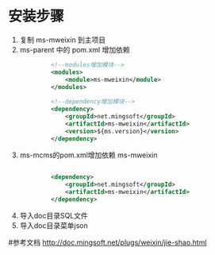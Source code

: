 # 安装步骤
1. 复制 ms-mweixin 到主项目
2. ms-parent 中的 pom.xml 增加依赖
```xml
            <!--modules增加模块-->
            <modules>
                <module>ms-mweixin</module>
            </modules>
            
            <!--dependency增加模块-->
            <dependency>
                <groupId>net.mingsoft</groupId>
                <artifactId>ms-mweixin</artifactId>
                <version>${ms.version}</version>
            </dependency>
```
3. ms-mcms的pom.xml增加依赖 ms-mweixin
```xml
            
            <dependency>
                <groupId>net.mingsoft</groupId>
                <artifactId>ms-mweixin</artifactId>
            </dependency>
```

4. 导入doc目录SQL文件
5. 导入doc目录菜单json


#参考文档
http://doc.mingsoft.net/plugs/weixin/jie-shao.html


